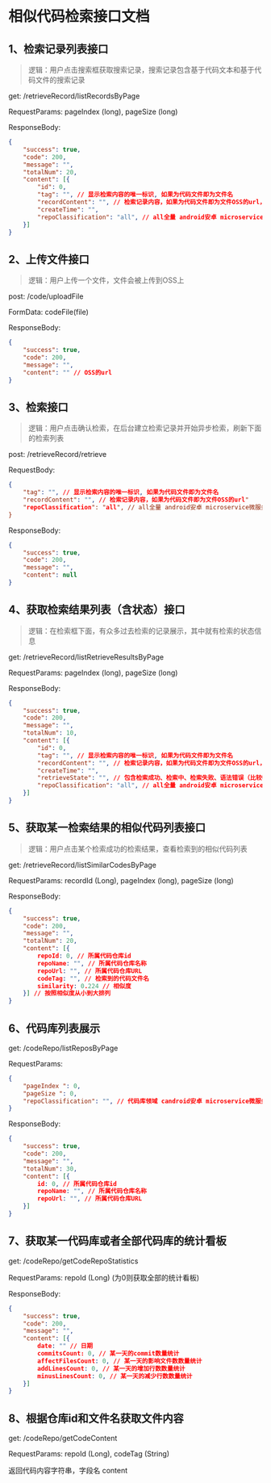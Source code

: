 # 相似代码检索接口文档

## 1、检索记录列表接口

> 逻辑：用户点击搜索框获取搜索记录，搜索记录包含基于代码文本和基于代码文件的搜索记录

get: /retrieveRecord/listRecordsByPage

RequestParams: pageIndex (long), pageSize (long)

ResponseBody:

```json
{
    "success": true,
    "code": 200,
    "message": "",
    "totalNum": 20,
    "content": [{
        "id": 0,
        "tag": "", // 显示检索内容的唯一标识, 如果为代码文件即为文件名
        "recordContent": "", // 检索记录内容，如果为代码文件即为文件OSS的url，
        "createTime": "",
        "repoClassification": "all", // all全量 android安卓 microservice微服务 util工程工具
    }]
}
```

## 2、上传文件接口

> 逻辑：用户上传一个文件，文件会被上传到OSS上

post: /code/uploadFile

FormData: codeFile(file)

ResponseBody:

```json
{
    "success": true,
    "code": 200,
    "message": "",
    "content": "" // OSS的url
}
```

## 3、检索接口

> 逻辑：用户点击确认检索，在后台建立检索记录并开始异步检索，刷新下面的检索列表

post: /retrieveRecord/retrieve

RequestBody:

```json
{
    "tag": "", // 显示检索内容的唯一标识, 如果为代码文件即为文件名
    "recordContent": "", // 检索记录内容，如果为代码文件即为文件OSS的url"
    "repoClassification": "all", // all全量 android安卓 microservice微服务 util工程工具
}
```

ResponseBody:

```json
{
    "success": true,
    "code": 200,
    "message": "",
    "content": null
}
```

## 4、获取检索结果列表（含状态）接口

> 逻辑：在检索框下面，有众多过去检索的记录展示，其中就有检索的状态信息

get: /retrieveRecord/listRetrieveResultsByPage

RequestParams: pageIndex (long), pageSize (long)

ResponseBody:

```json
{
    "success": true,
    "code": 200,
    "message": "",
    "totalNum": 10,
    "content": [{
        "id": 0,
        "tag": "", // 显示检索内容的唯一标识, 如果为代码文件即为文件名
        "recordContent": "", // 检索记录内容，如果为代码文件即为文件OSS的url，
        "createTime": "",
        "retrieveState": "", // 包含检索成功、检索中、检索失败、语法错误（比较特殊的检索失败）四种状态
        "repoClassification": "all", // all全量 android安卓 microservice微服务 util工程工具
    }]
}
```

## 5、获取某一检索结果的相似代码列表接口

> 逻辑：用户点击某个检索成功的检索结果，查看检索到的相似代码列表

get: /retrieveRecord/listSimilarCodesByPage

RequestParams: recordId (Long), pageIndex (long), pageSize (long)

ResponseBody:

```json
{
    "success": true,
    "code": 200,
    "message": "",
    "totalNum": 20,
    "content": [{
        repoId: 0, // 所属代码仓库id
        repoName: "", // 所属代码仓库名称
        repoUrl: "", // 所属代码仓库URL
        codeTag: "", // 检索到的代码文件名
        similarity: 0.224 // 相似度
    }] // 按照相似度从小到大排列
}
```

## 6、代码库列表展示

get: /codeRepo/listReposByPage

RequestParams:

```json
{
    "pageIndex ": 0,
    "pageSize ": 0, 
    "repoClassification": "", // 代码库领域 candroid安卓 microservice微服务 util工程工具
}
```

ResponseBody:

```json
{
    "success": true,
    "code": 200,
    "message": "",
    "totalNum": 30,
    "content": [{
        id: 0, // 所属代码仓库id
        repoName: "", // 所属代码仓库名称
        repoUrl: "", // 所属代码仓库URL
    }]
}
```

## 7、获取某一代码库或者全部代码库的统计看板

get: /codeRepo/getCodeRepoStatistics

RequestParams: repoId (Long) (为0则获取全部的统计看板)

ResponseBody:

```json
{
    "success": true,
    "code": 200,
    "message": "",
    "content": [{
        date: "" // 日期
        commitsCount: 0, // 某一天的commit数量统计
        affectFilesCount: 0, // 某一天的影响文件数数量统计
        addLinesCount: 0, // 某一天的增加行数数量统计
        minusLinesCount: 0, // 某一天的减少行数数量统计
    }]
}
```

## 8、根据仓库id和文件名获取文件内容

get: /codeRepo/getCodeContent

RequestParams: repoId (Long), codeTag (String)

返回代码内容字符串，字段名 content
